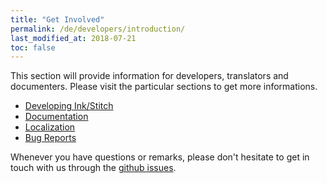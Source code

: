```yaml
---
title: "Get Involved"
permalink: /de/developers/introduction/
last_modified_at: 2018-07-21
toc: false
---
```

This section will provide information for developers, translators and documenters.
Please visit the particular sections to get more informations.

* [Developing Ink/Stitch](/developers/inkstitch/)
* [Documentation](/developers/documentation/)
* [Localization](/developers/localize/)
* [Bug Reports](/developers/report-bugs/)

Whenever you have questions or remarks, please don't hesitate to get in touch with us through the [github issues](https://github.com/inkstitch/inkstitch/issues).
